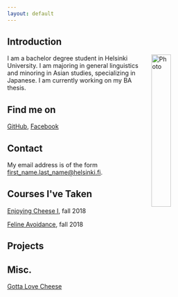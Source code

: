 ```yaml
---
layout: default
---
```


## Introduction

<img src="assets/images/me.jpg" alt="Photo" hspace="20" width="30%" align="right"/> I am a bachelor degree student in Helsinki University. I am majoring in general linguistics and minoring in Asian studies, specializing in Japanese. I am currently working on my BA thesis.

## Find me on

[GitHub](https://github.com/mirajulia), [Facebook](https://www.facebook.com/mirajuliak)

## Contact

My email address is of the form first_name.last_name@helsinki.fi. 

## Courses I've Taken

[Enjoying Cheese I](https://courses.helsinki.fi/enjoying-cheese-I), fall 2018

[Feline Avoidance](https://courses.helsinki.fi/feline-avoidance), fall 2018

## Projects

## Misc. 

[Gotta Love Cheese](https://en.wikipedia.org/wiki/Cheese) 